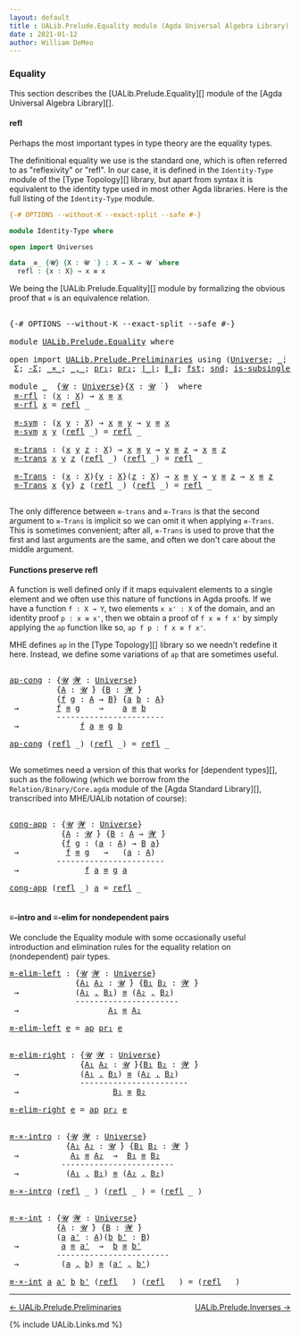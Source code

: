 ```yaml
---
layout: default
title : UALib.Prelude.Equality module (Agda Universal Algebra Library)
date : 2021-01-12
author: William DeMeo
---
```


### <a id="equality">Equality</a>

This section describes the [UALib.Prelude.Equality][] module of the [Agda Universal Algebra Library][].



#### <a id="refl">refl</a>

Perhaps the most important types in type theory are the equality types.

The definitional equality we use is the standard one, which is often referred to as "reflexivity" or "refl". In our case, it is defined in the `Identity-Type` module of the [Type Topology][] library, but apart from syntax it is equivalent to the identity type used in most other Agda libraries.  Here is the full listing of the `Identity-Type` module.

```agda
{-# OPTIONS --without-K --exact-split --safe #-}

module Identity-Type where

open import Universes

data _≡_ {𝓤} {X : 𝓤 ̇ } : X → X → 𝓤 ̇ where
  refl : {x : X} → x ≡ x
```

We being the [UALib.Prelude.Equality][] module by formalizing the obvious proof that `≡` is an equivalence relation.

<pre class="Agda">

<a id="1048" class="Symbol">{-#</a> <a id="1052" class="Keyword">OPTIONS</a> <a id="1060" class="Pragma">--without-K</a> <a id="1072" class="Pragma">--exact-split</a> <a id="1086" class="Pragma">--safe</a> <a id="1093" class="Symbol">#-}</a>

<a id="1098" class="Keyword">module</a> <a id="1105" href="UALib.Prelude.Equality.html" class="Module">UALib.Prelude.Equality</a> <a id="1128" class="Keyword">where</a>

<a id="1135" class="Keyword">open</a> <a id="1140" class="Keyword">import</a> <a id="1147" href="UALib.Prelude.Preliminaries.html" class="Module">UALib.Prelude.Preliminaries</a> <a id="1175" class="Keyword">using</a> <a id="1181" class="Symbol">(</a><a id="1182" href="universes.html#551" class="Postulate">Universe</a><a id="1190" class="Symbol">;</a> <a id="1192" href="universes.html#758" class="Function Operator">_̇</a><a id="1194" class="Symbol">;</a> <a id="1196" href="Agda.Primitive.html#636" class="Primitive Operator">_⊔_</a><a id="1199" class="Symbol">;</a> <a id="1201" href="universes.html#527" class="Primitive">_⁺</a><a id="1203" class="Symbol">;</a> <a id="1205" href="MGS-MLTT.html#4207" class="Datatype Operator">_≡_</a><a id="1208" class="Symbol">;</a> <a id="1210" href="UALib.Prelude.Preliminaries.html#5592" class="InductiveConstructor">refl</a><a id="1214" class="Symbol">;</a>
 <a id="1217" href="Sigma-Type.html#120" class="Record">Σ</a><a id="1218" class="Symbol">;</a> <a id="1220" href="MGS-MLTT.html#3074" class="Function">-Σ</a><a id="1222" class="Symbol">;</a> <a id="1224" href="MGS-MLTT.html#3515" class="Function Operator">_×_</a><a id="1227" class="Symbol">;</a> <a id="1229" href="MGS-MLTT.html#2929" class="InductiveConstructor Operator">_,_</a><a id="1232" class="Symbol">;</a> <a id="1234" href="MGS-MLTT.html#2942" class="Function">pr₁</a><a id="1237" class="Symbol">;</a> <a id="1239" href="MGS-MLTT.html#3001" class="Function">pr₂</a><a id="1242" class="Symbol">;</a> <a id="1244" href="UALib.Prelude.Preliminaries.html#11659" class="Function Operator">∣_∣</a><a id="1247" class="Symbol">;</a> <a id="1249" href="UALib.Prelude.Preliminaries.html#11740" class="Function Operator">∥_∥</a><a id="1252" class="Symbol">;</a> <a id="1254" href="UALib.Prelude.Preliminaries.html#11663" class="Function">fst</a><a id="1257" class="Symbol">;</a> <a id="1259" href="UALib.Prelude.Preliminaries.html#11744" class="Function">snd</a><a id="1262" class="Symbol">;</a> <a id="1264" href="MGS-Basic-UF.html#743" class="Function">is-subsingleton</a><a id="1279" class="Symbol">;</a> <a id="1281" href="MGS-Basic-UF.html#1827" class="Function">is-prop</a><a id="1288" class="Symbol">;</a> <a id="1290" href="MGS-MLTT.html#408" class="Function">𝟙</a><a id="1291" class="Symbol">;</a> <a id="1293" href="MGS-MLTT.html#6613" class="Function">ap</a><a id="1295" class="Symbol">)</a> <a id="1297" class="Keyword">public</a>

<a id="1305" class="Keyword">module</a> <a id="1312" href="UALib.Prelude.Equality.html#1312" class="Module">_</a>  <a id="1315" class="Symbol">{</a><a id="1316" href="UALib.Prelude.Equality.html#1316" class="Bound">𝓤</a> <a id="1318" class="Symbol">:</a> <a id="1320" href="universes.html#551" class="Postulate">Universe</a><a id="1328" class="Symbol">}{</a><a id="1330" href="UALib.Prelude.Equality.html#1330" class="Bound">X</a> <a id="1332" class="Symbol">:</a> <a id="1334" href="UALib.Prelude.Equality.html#1316" class="Bound">𝓤</a> <a id="1336" href="universes.html#758" class="Function Operator">̇</a> <a id="1338" class="Symbol">}</a>  <a id="1341" class="Keyword">where</a>
 <a id="1348" href="UALib.Prelude.Equality.html#1348" class="Function">≡-rfl</a> <a id="1354" class="Symbol">:</a> <a id="1356" class="Symbol">(</a><a id="1357" href="UALib.Prelude.Equality.html#1357" class="Bound">x</a> <a id="1359" class="Symbol">:</a> <a id="1361" href="UALib.Prelude.Equality.html#1330" class="Bound">X</a><a id="1362" class="Symbol">)</a> <a id="1364" class="Symbol">→</a> <a id="1366" href="UALib.Prelude.Equality.html#1357" class="Bound">x</a> <a id="1368" href="MGS-MLTT.html#4207" class="Datatype Operator">≡</a> <a id="1370" href="UALib.Prelude.Equality.html#1357" class="Bound">x</a>
 <a id="1373" href="UALib.Prelude.Equality.html#1348" class="Function">≡-rfl</a> <a id="1379" href="UALib.Prelude.Equality.html#1379" class="Bound">x</a> <a id="1381" class="Symbol">=</a> <a id="1383" href="UALib.Prelude.Preliminaries.html#5592" class="InductiveConstructor">refl</a> <a id="1388" class="Symbol">_</a>

 <a id="1392" href="UALib.Prelude.Equality.html#1392" class="Function">≡-sym</a> <a id="1398" class="Symbol">:</a> <a id="1400" class="Symbol">(</a><a id="1401" href="UALib.Prelude.Equality.html#1401" class="Bound">x</a> <a id="1403" href="UALib.Prelude.Equality.html#1403" class="Bound">y</a> <a id="1405" class="Symbol">:</a> <a id="1407" href="UALib.Prelude.Equality.html#1330" class="Bound">X</a><a id="1408" class="Symbol">)</a> <a id="1410" class="Symbol">→</a> <a id="1412" href="UALib.Prelude.Equality.html#1401" class="Bound">x</a> <a id="1414" href="MGS-MLTT.html#4207" class="Datatype Operator">≡</a> <a id="1416" href="UALib.Prelude.Equality.html#1403" class="Bound">y</a> <a id="1418" class="Symbol">→</a> <a id="1420" href="UALib.Prelude.Equality.html#1403" class="Bound">y</a> <a id="1422" href="MGS-MLTT.html#4207" class="Datatype Operator">≡</a> <a id="1424" href="UALib.Prelude.Equality.html#1401" class="Bound">x</a>
 <a id="1427" href="UALib.Prelude.Equality.html#1392" class="Function">≡-sym</a> <a id="1433" href="UALib.Prelude.Equality.html#1433" class="Bound">x</a> <a id="1435" href="UALib.Prelude.Equality.html#1435" class="Bound">y</a> <a id="1437" class="Symbol">(</a><a id="1438" href="UALib.Prelude.Preliminaries.html#5592" class="InductiveConstructor">refl</a> <a id="1443" class="Symbol">_)</a> <a id="1446" class="Symbol">=</a> <a id="1448" href="UALib.Prelude.Preliminaries.html#5592" class="InductiveConstructor">refl</a> <a id="1453" class="Symbol">_</a>

 <a id="1457" href="UALib.Prelude.Equality.html#1457" class="Function">≡-trans</a> <a id="1465" class="Symbol">:</a> <a id="1467" class="Symbol">(</a><a id="1468" href="UALib.Prelude.Equality.html#1468" class="Bound">x</a> <a id="1470" href="UALib.Prelude.Equality.html#1470" class="Bound">y</a> <a id="1472" href="UALib.Prelude.Equality.html#1472" class="Bound">z</a> <a id="1474" class="Symbol">:</a> <a id="1476" href="UALib.Prelude.Equality.html#1330" class="Bound">X</a><a id="1477" class="Symbol">)</a> <a id="1479" class="Symbol">→</a> <a id="1481" href="UALib.Prelude.Equality.html#1468" class="Bound">x</a> <a id="1483" href="MGS-MLTT.html#4207" class="Datatype Operator">≡</a> <a id="1485" href="UALib.Prelude.Equality.html#1470" class="Bound">y</a> <a id="1487" class="Symbol">→</a> <a id="1489" href="UALib.Prelude.Equality.html#1470" class="Bound">y</a> <a id="1491" href="MGS-MLTT.html#4207" class="Datatype Operator">≡</a> <a id="1493" href="UALib.Prelude.Equality.html#1472" class="Bound">z</a> <a id="1495" class="Symbol">→</a> <a id="1497" href="UALib.Prelude.Equality.html#1468" class="Bound">x</a> <a id="1499" href="MGS-MLTT.html#4207" class="Datatype Operator">≡</a> <a id="1501" href="UALib.Prelude.Equality.html#1472" class="Bound">z</a>
 <a id="1504" href="UALib.Prelude.Equality.html#1457" class="Function">≡-trans</a> <a id="1512" href="UALib.Prelude.Equality.html#1512" class="Bound">x</a> <a id="1514" href="UALib.Prelude.Equality.html#1514" class="Bound">y</a> <a id="1516" href="UALib.Prelude.Equality.html#1516" class="Bound">z</a> <a id="1518" class="Symbol">(</a><a id="1519" href="UALib.Prelude.Preliminaries.html#5592" class="InductiveConstructor">refl</a> <a id="1524" class="Symbol">_)</a> <a id="1527" class="Symbol">(</a><a id="1528" href="UALib.Prelude.Preliminaries.html#5592" class="InductiveConstructor">refl</a> <a id="1533" class="Symbol">_)</a> <a id="1536" class="Symbol">=</a> <a id="1538" href="UALib.Prelude.Preliminaries.html#5592" class="InductiveConstructor">refl</a> <a id="1543" class="Symbol">_</a>

 <a id="1547" href="UALib.Prelude.Equality.html#1547" class="Function">≡-Trans</a> <a id="1555" class="Symbol">:</a> <a id="1557" class="Symbol">(</a><a id="1558" href="UALib.Prelude.Equality.html#1558" class="Bound">x</a> <a id="1560" class="Symbol">:</a> <a id="1562" href="UALib.Prelude.Equality.html#1330" class="Bound">X</a><a id="1563" class="Symbol">){</a><a id="1565" href="UALib.Prelude.Equality.html#1565" class="Bound">y</a> <a id="1567" class="Symbol">:</a> <a id="1569" href="UALib.Prelude.Equality.html#1330" class="Bound">X</a><a id="1570" class="Symbol">}(</a><a id="1572" href="UALib.Prelude.Equality.html#1572" class="Bound">z</a> <a id="1574" class="Symbol">:</a> <a id="1576" href="UALib.Prelude.Equality.html#1330" class="Bound">X</a><a id="1577" class="Symbol">)</a> <a id="1579" class="Symbol">→</a> <a id="1581" href="UALib.Prelude.Equality.html#1558" class="Bound">x</a> <a id="1583" href="MGS-MLTT.html#4207" class="Datatype Operator">≡</a> <a id="1585" href="UALib.Prelude.Equality.html#1565" class="Bound">y</a> <a id="1587" class="Symbol">→</a> <a id="1589" href="UALib.Prelude.Equality.html#1565" class="Bound">y</a> <a id="1591" href="MGS-MLTT.html#4207" class="Datatype Operator">≡</a> <a id="1593" href="UALib.Prelude.Equality.html#1572" class="Bound">z</a> <a id="1595" class="Symbol">→</a> <a id="1597" href="UALib.Prelude.Equality.html#1558" class="Bound">x</a> <a id="1599" href="MGS-MLTT.html#4207" class="Datatype Operator">≡</a> <a id="1601" href="UALib.Prelude.Equality.html#1572" class="Bound">z</a>
 <a id="1604" href="UALib.Prelude.Equality.html#1547" class="Function">≡-Trans</a> <a id="1612" href="UALib.Prelude.Equality.html#1612" class="Bound">x</a> <a id="1614" class="Symbol">{</a><a id="1615" href="UALib.Prelude.Equality.html#1615" class="Bound">y</a><a id="1616" class="Symbol">}</a> <a id="1618" href="UALib.Prelude.Equality.html#1618" class="Bound">z</a> <a id="1620" class="Symbol">(</a><a id="1621" href="UALib.Prelude.Preliminaries.html#5592" class="InductiveConstructor">refl</a> <a id="1626" class="Symbol">_)</a> <a id="1629" class="Symbol">(</a><a id="1630" href="UALib.Prelude.Preliminaries.html#5592" class="InductiveConstructor">refl</a> <a id="1635" class="Symbol">_)</a> <a id="1638" class="Symbol">=</a> <a id="1640" href="UALib.Prelude.Preliminaries.html#5592" class="InductiveConstructor">refl</a> <a id="1645" class="Symbol">_</a>

</pre>

The only difference between `≡-trans` and `≡-Trans` is that the second argument to `≡-Trans` is implicit so we can omit it when applying `≡-Trans`.  This is sometimes convenient; after all, `≡-Trans` is used to prove that the first and last arguments are the same, and often we don't care about the middle argument.




#### <a id="functions-preserve-refl">Functions preserve refl</a>

A function is well defined only if it maps equivalent elements to a single element and we often use this nature of functions in Agda proofs.  If we have a function `f : X → Y`, two elements `x x' : X` of the domain, and an identity proof `p : x ≡ x'`, then we obtain a proof of `f x ≡ f x'` by simply applying the `ap` function like so, `ap f p : f x ≡ f x'`.

MHE defines `ap` in the [Type Topology][] library so we needn't redefine it here. Instead, we define some variations of `ap` that are sometimes useful.

<pre class="Agda">

<a id="ap-cong"></a><a id="2574" href="UALib.Prelude.Equality.html#2574" class="Function">ap-cong</a> <a id="2582" class="Symbol">:</a> <a id="2584" class="Symbol">{</a><a id="2585" href="UALib.Prelude.Equality.html#2585" class="Bound">𝓤</a> <a id="2587" href="UALib.Prelude.Equality.html#2587" class="Bound">𝓦</a> <a id="2589" class="Symbol">:</a> <a id="2591" href="universes.html#551" class="Postulate">Universe</a><a id="2599" class="Symbol">}</a>
          <a id="2611" class="Symbol">{</a><a id="2612" href="UALib.Prelude.Equality.html#2612" class="Bound">A</a> <a id="2614" class="Symbol">:</a> <a id="2616" href="UALib.Prelude.Equality.html#2585" class="Bound">𝓤</a> <a id="2618" href="universes.html#758" class="Function Operator">̇</a><a id="2619" class="Symbol">}</a> <a id="2621" class="Symbol">{</a><a id="2622" href="UALib.Prelude.Equality.html#2622" class="Bound">B</a> <a id="2624" class="Symbol">:</a> <a id="2626" href="UALib.Prelude.Equality.html#2587" class="Bound">𝓦</a> <a id="2628" href="universes.html#758" class="Function Operator">̇</a><a id="2629" class="Symbol">}</a>
          <a id="2641" class="Symbol">{</a><a id="2642" href="UALib.Prelude.Equality.html#2642" class="Bound">f</a> <a id="2644" href="UALib.Prelude.Equality.html#2644" class="Bound">g</a> <a id="2646" class="Symbol">:</a> <a id="2648" href="UALib.Prelude.Equality.html#2612" class="Bound">A</a> <a id="2650" class="Symbol">→</a> <a id="2652" href="UALib.Prelude.Equality.html#2622" class="Bound">B</a><a id="2653" class="Symbol">}</a> <a id="2655" class="Symbol">{</a><a id="2656" href="UALib.Prelude.Equality.html#2656" class="Bound">a</a> <a id="2658" href="UALib.Prelude.Equality.html#2658" class="Bound">b</a> <a id="2660" class="Symbol">:</a> <a id="2662" href="UALib.Prelude.Equality.html#2612" class="Bound">A</a><a id="2663" class="Symbol">}</a>
 <a id="2666" class="Symbol">→</a>        <a id="2675" href="UALib.Prelude.Equality.html#2642" class="Bound">f</a> <a id="2677" href="MGS-MLTT.html#4207" class="Datatype Operator">≡</a> <a id="2679" href="UALib.Prelude.Equality.html#2644" class="Bound">g</a>    <a id="2684" class="Symbol">→</a>    <a id="2689" href="UALib.Prelude.Equality.html#2656" class="Bound">a</a> <a id="2691" href="MGS-MLTT.html#4207" class="Datatype Operator">≡</a> <a id="2693" href="UALib.Prelude.Equality.html#2658" class="Bound">b</a>
          <a id="2705" class="Comment">-----------------------</a>
 <a id="2730" class="Symbol">→</a>             <a id="2744" href="UALib.Prelude.Equality.html#2642" class="Bound">f</a> <a id="2746" href="UALib.Prelude.Equality.html#2656" class="Bound">a</a> <a id="2748" href="MGS-MLTT.html#4207" class="Datatype Operator">≡</a> <a id="2750" href="UALib.Prelude.Equality.html#2644" class="Bound">g</a> <a id="2752" href="UALib.Prelude.Equality.html#2658" class="Bound">b</a>

<a id="2755" href="UALib.Prelude.Equality.html#2574" class="Function">ap-cong</a> <a id="2763" class="Symbol">(</a><a id="2764" href="UALib.Prelude.Preliminaries.html#5592" class="InductiveConstructor">refl</a> <a id="2769" class="Symbol">_)</a> <a id="2772" class="Symbol">(</a><a id="2773" href="UALib.Prelude.Preliminaries.html#5592" class="InductiveConstructor">refl</a> <a id="2778" class="Symbol">_)</a> <a id="2781" class="Symbol">=</a> <a id="2783" href="UALib.Prelude.Preliminaries.html#5592" class="InductiveConstructor">refl</a> <a id="2788" class="Symbol">_</a>

</pre>

We sometimes need a version of this that works for [dependent types][], such as the following (which we borrow from the `Relation/Binary/Core.agda` module of the [Agda Standard Library][], transcribed into MHE/UALib notation of course):

<pre class="Agda">

<a id="cong-app"></a><a id="3055" href="UALib.Prelude.Equality.html#3055" class="Function">cong-app</a> <a id="3064" class="Symbol">:</a> <a id="3066" class="Symbol">{</a><a id="3067" href="UALib.Prelude.Equality.html#3067" class="Bound">𝓤</a> <a id="3069" href="UALib.Prelude.Equality.html#3069" class="Bound">𝓦</a> <a id="3071" class="Symbol">:</a> <a id="3073" href="universes.html#551" class="Postulate">Universe</a><a id="3081" class="Symbol">}</a>
           <a id="3094" class="Symbol">{</a><a id="3095" href="UALib.Prelude.Equality.html#3095" class="Bound">A</a> <a id="3097" class="Symbol">:</a> <a id="3099" href="UALib.Prelude.Equality.html#3067" class="Bound">𝓤</a> <a id="3101" href="universes.html#758" class="Function Operator">̇</a><a id="3102" class="Symbol">}</a> <a id="3104" class="Symbol">{</a><a id="3105" href="UALib.Prelude.Equality.html#3105" class="Bound">B</a> <a id="3107" class="Symbol">:</a> <a id="3109" href="UALib.Prelude.Equality.html#3095" class="Bound">A</a> <a id="3111" class="Symbol">→</a> <a id="3113" href="UALib.Prelude.Equality.html#3069" class="Bound">𝓦</a> <a id="3115" href="universes.html#758" class="Function Operator">̇</a><a id="3116" class="Symbol">}</a>
           <a id="3129" class="Symbol">{</a><a id="3130" href="UALib.Prelude.Equality.html#3130" class="Bound">f</a> <a id="3132" href="UALib.Prelude.Equality.html#3132" class="Bound">g</a> <a id="3134" class="Symbol">:</a> <a id="3136" class="Symbol">(</a><a id="3137" href="UALib.Prelude.Equality.html#3137" class="Bound">a</a> <a id="3139" class="Symbol">:</a> <a id="3141" href="UALib.Prelude.Equality.html#3095" class="Bound">A</a><a id="3142" class="Symbol">)</a> <a id="3144" class="Symbol">→</a> <a id="3146" href="UALib.Prelude.Equality.html#3105" class="Bound">B</a> <a id="3148" href="UALib.Prelude.Equality.html#3137" class="Bound">a</a><a id="3149" class="Symbol">}</a>
 <a id="3152" class="Symbol">→</a>          <a id="3163" href="UALib.Prelude.Equality.html#3130" class="Bound">f</a> <a id="3165" href="MGS-MLTT.html#4207" class="Datatype Operator">≡</a> <a id="3167" href="UALib.Prelude.Equality.html#3132" class="Bound">g</a>   <a id="3171" class="Symbol">→</a>   <a id="3175" class="Symbol">(</a><a id="3176" href="UALib.Prelude.Equality.html#3176" class="Bound">a</a> <a id="3178" class="Symbol">:</a> <a id="3180" href="UALib.Prelude.Equality.html#3095" class="Bound">A</a><a id="3181" class="Symbol">)</a>
          <a id="3193" class="Comment">-----------------------</a>
 <a id="3218" class="Symbol">→</a>              <a id="3233" href="UALib.Prelude.Equality.html#3130" class="Bound">f</a> <a id="3235" href="UALib.Prelude.Equality.html#3176" class="Bound">a</a> <a id="3237" href="MGS-MLTT.html#4207" class="Datatype Operator">≡</a> <a id="3239" href="UALib.Prelude.Equality.html#3132" class="Bound">g</a> <a id="3241" href="UALib.Prelude.Equality.html#3176" class="Bound">a</a>

<a id="3244" href="UALib.Prelude.Equality.html#3055" class="Function">cong-app</a> <a id="3253" class="Symbol">(</a><a id="3254" href="UALib.Prelude.Preliminaries.html#5592" class="InductiveConstructor">refl</a> <a id="3259" class="Symbol">_)</a> <a id="3262" href="UALib.Prelude.Equality.html#3262" class="Bound">a</a> <a id="3264" class="Symbol">=</a> <a id="3266" href="UALib.Prelude.Preliminaries.html#5592" class="InductiveConstructor">refl</a> <a id="3271" class="Symbol">_</a>

</pre>




#### <a id="≡-intro-and-≡-elim-for-nondependent-pairs">≡-intro and ≡-elim for nondependent pairs</a>

We conclude the Equality module with some occasionally useful introduction and elimination rules for the equality relation on (nondependent) pair types.

<pre class="Agda">
<a id="≡-elim-left"></a><a id="3558" href="UALib.Prelude.Equality.html#3558" class="Function">≡-elim-left</a> <a id="3570" class="Symbol">:</a> <a id="3572" class="Symbol">{</a><a id="3573" href="UALib.Prelude.Equality.html#3573" class="Bound">𝓤</a> <a id="3575" href="UALib.Prelude.Equality.html#3575" class="Bound">𝓦</a> <a id="3577" class="Symbol">:</a> <a id="3579" href="universes.html#551" class="Postulate">Universe</a><a id="3587" class="Symbol">}</a>
              <a id="3603" class="Symbol">{</a><a id="3604" href="UALib.Prelude.Equality.html#3604" class="Bound">A₁</a> <a id="3607" href="UALib.Prelude.Equality.html#3607" class="Bound">A₂</a> <a id="3610" class="Symbol">:</a> <a id="3612" href="UALib.Prelude.Equality.html#3573" class="Bound">𝓤</a> <a id="3614" href="universes.html#758" class="Function Operator">̇</a><a id="3615" class="Symbol">}</a> <a id="3617" class="Symbol">{</a><a id="3618" href="UALib.Prelude.Equality.html#3618" class="Bound">B₁</a> <a id="3621" href="UALib.Prelude.Equality.html#3621" class="Bound">B₂</a> <a id="3624" class="Symbol">:</a> <a id="3626" href="UALib.Prelude.Equality.html#3575" class="Bound">𝓦</a> <a id="3628" href="universes.html#758" class="Function Operator">̇</a><a id="3629" class="Symbol">}</a>
 <a id="3632" class="Symbol">→</a>            <a id="3645" class="Symbol">(</a><a id="3646" href="UALib.Prelude.Equality.html#3604" class="Bound">A₁</a> <a id="3649" href="MGS-MLTT.html#2929" class="InductiveConstructor Operator">,</a> <a id="3651" href="UALib.Prelude.Equality.html#3618" class="Bound">B₁</a><a id="3653" class="Symbol">)</a> <a id="3655" href="MGS-MLTT.html#4207" class="Datatype Operator">≡</a> <a id="3657" class="Symbol">(</a><a id="3658" href="UALib.Prelude.Equality.html#3607" class="Bound">A₂</a> <a id="3661" href="MGS-MLTT.html#2929" class="InductiveConstructor Operator">,</a> <a id="3663" href="UALib.Prelude.Equality.html#3621" class="Bound">B₂</a><a id="3665" class="Symbol">)</a>
              <a id="3681" class="Comment">----------------------</a>
 <a id="3705" class="Symbol">→</a>                   <a id="3725" href="UALib.Prelude.Equality.html#3604" class="Bound">A₁</a> <a id="3728" href="MGS-MLTT.html#4207" class="Datatype Operator">≡</a> <a id="3730" href="UALib.Prelude.Equality.html#3607" class="Bound">A₂</a>

<a id="3734" href="UALib.Prelude.Equality.html#3558" class="Function">≡-elim-left</a> <a id="3746" href="UALib.Prelude.Equality.html#3746" class="Bound">e</a> <a id="3748" class="Symbol">=</a> <a id="3750" href="MGS-MLTT.html#6613" class="Function">ap</a> <a id="3753" href="MGS-MLTT.html#2942" class="Function">pr₁</a> <a id="3757" href="UALib.Prelude.Equality.html#3746" class="Bound">e</a>


<a id="≡-elim-right"></a><a id="3761" href="UALib.Prelude.Equality.html#3761" class="Function">≡-elim-right</a> <a id="3774" class="Symbol">:</a> <a id="3776" class="Symbol">{</a><a id="3777" href="UALib.Prelude.Equality.html#3777" class="Bound">𝓤</a> <a id="3779" href="UALib.Prelude.Equality.html#3779" class="Bound">𝓦</a> <a id="3781" class="Symbol">:</a> <a id="3783" href="universes.html#551" class="Postulate">Universe</a><a id="3791" class="Symbol">}</a>
               <a id="3808" class="Symbol">{</a><a id="3809" href="UALib.Prelude.Equality.html#3809" class="Bound">A₁</a> <a id="3812" href="UALib.Prelude.Equality.html#3812" class="Bound">A₂</a> <a id="3815" class="Symbol">:</a> <a id="3817" href="UALib.Prelude.Equality.html#3777" class="Bound">𝓤</a> <a id="3819" href="universes.html#758" class="Function Operator">̇</a><a id="3820" class="Symbol">}{</a><a id="3822" href="UALib.Prelude.Equality.html#3822" class="Bound">B₁</a> <a id="3825" href="UALib.Prelude.Equality.html#3825" class="Bound">B₂</a> <a id="3828" class="Symbol">:</a> <a id="3830" href="UALib.Prelude.Equality.html#3779" class="Bound">𝓦</a> <a id="3832" href="universes.html#758" class="Function Operator">̇</a><a id="3833" class="Symbol">}</a>
 <a id="3836" class="Symbol">→</a>             <a id="3850" class="Symbol">(</a><a id="3851" href="UALib.Prelude.Equality.html#3809" class="Bound">A₁</a> <a id="3854" href="MGS-MLTT.html#2929" class="InductiveConstructor Operator">,</a> <a id="3856" href="UALib.Prelude.Equality.html#3822" class="Bound">B₁</a><a id="3858" class="Symbol">)</a> <a id="3860" href="MGS-MLTT.html#4207" class="Datatype Operator">≡</a> <a id="3862" class="Symbol">(</a><a id="3863" href="UALib.Prelude.Equality.html#3812" class="Bound">A₂</a> <a id="3866" href="MGS-MLTT.html#2929" class="InductiveConstructor Operator">,</a> <a id="3868" href="UALib.Prelude.Equality.html#3825" class="Bound">B₂</a><a id="3870" class="Symbol">)</a>
               <a id="3887" class="Comment">-----------------------</a>
 <a id="3912" class="Symbol">→</a>                    <a id="3933" href="UALib.Prelude.Equality.html#3822" class="Bound">B₁</a> <a id="3936" href="MGS-MLTT.html#4207" class="Datatype Operator">≡</a> <a id="3938" href="UALib.Prelude.Equality.html#3825" class="Bound">B₂</a>

<a id="3942" href="UALib.Prelude.Equality.html#3761" class="Function">≡-elim-right</a> <a id="3955" href="UALib.Prelude.Equality.html#3955" class="Bound">e</a> <a id="3957" class="Symbol">=</a> <a id="3959" href="MGS-MLTT.html#6613" class="Function">ap</a> <a id="3962" href="MGS-MLTT.html#3001" class="Function">pr₂</a> <a id="3966" href="UALib.Prelude.Equality.html#3955" class="Bound">e</a>


<a id="≡-×-intro"></a><a id="3970" href="UALib.Prelude.Equality.html#3970" class="Function">≡-×-intro</a> <a id="3980" class="Symbol">:</a> <a id="3982" class="Symbol">{</a><a id="3983" href="UALib.Prelude.Equality.html#3983" class="Bound">𝓤</a> <a id="3985" href="UALib.Prelude.Equality.html#3985" class="Bound">𝓦</a> <a id="3987" class="Symbol">:</a> <a id="3989" href="universes.html#551" class="Postulate">Universe</a><a id="3997" class="Symbol">}</a>
            <a id="4011" class="Symbol">{</a><a id="4012" href="UALib.Prelude.Equality.html#4012" class="Bound">A₁</a> <a id="4015" href="UALib.Prelude.Equality.html#4015" class="Bound">A₂</a> <a id="4018" class="Symbol">:</a> <a id="4020" href="UALib.Prelude.Equality.html#3983" class="Bound">𝓤</a> <a id="4022" href="universes.html#758" class="Function Operator">̇</a><a id="4023" class="Symbol">}</a> <a id="4025" class="Symbol">{</a><a id="4026" href="UALib.Prelude.Equality.html#4026" class="Bound">B₁</a> <a id="4029" href="UALib.Prelude.Equality.html#4029" class="Bound">B₂</a> <a id="4032" class="Symbol">:</a> <a id="4034" href="UALib.Prelude.Equality.html#3985" class="Bound">𝓦</a> <a id="4036" href="universes.html#758" class="Function Operator">̇</a><a id="4037" class="Symbol">}</a>
 <a id="4040" class="Symbol">→</a>           <a id="4052" href="UALib.Prelude.Equality.html#4012" class="Bound">A₁</a> <a id="4055" href="MGS-MLTT.html#4207" class="Datatype Operator">≡</a> <a id="4057" href="UALib.Prelude.Equality.html#4015" class="Bound">A₂</a>  <a id="4061" class="Symbol">→</a>  <a id="4064" href="UALib.Prelude.Equality.html#4026" class="Bound">B₁</a> <a id="4067" href="MGS-MLTT.html#4207" class="Datatype Operator">≡</a> <a id="4069" href="UALib.Prelude.Equality.html#4029" class="Bound">B₂</a>
           <a id="4083" class="Comment">------------------------</a>
 <a id="4109" class="Symbol">→</a>          <a id="4120" class="Symbol">(</a><a id="4121" href="UALib.Prelude.Equality.html#4012" class="Bound">A₁</a> <a id="4124" href="MGS-MLTT.html#2929" class="InductiveConstructor Operator">,</a> <a id="4126" href="UALib.Prelude.Equality.html#4026" class="Bound">B₁</a><a id="4128" class="Symbol">)</a> <a id="4130" href="MGS-MLTT.html#4207" class="Datatype Operator">≡</a> <a id="4132" class="Symbol">(</a><a id="4133" href="UALib.Prelude.Equality.html#4015" class="Bound">A₂</a> <a id="4136" href="MGS-MLTT.html#2929" class="InductiveConstructor Operator">,</a> <a id="4138" href="UALib.Prelude.Equality.html#4029" class="Bound">B₂</a><a id="4140" class="Symbol">)</a>

<a id="4143" href="UALib.Prelude.Equality.html#3970" class="Function">≡-×-intro</a> <a id="4153" class="Symbol">(</a><a id="4154" href="UALib.Prelude.Preliminaries.html#5592" class="InductiveConstructor">refl</a> <a id="4159" class="Symbol">_</a> <a id="4161" class="Symbol">)</a> <a id="4163" class="Symbol">(</a><a id="4164" href="UALib.Prelude.Preliminaries.html#5592" class="InductiveConstructor">refl</a> <a id="4169" class="Symbol">_</a> <a id="4171" class="Symbol">)</a> <a id="4173" class="Symbol">=</a> <a id="4175" class="Symbol">(</a><a id="4176" href="UALib.Prelude.Preliminaries.html#5592" class="InductiveConstructor">refl</a> <a id="4181" class="Symbol">_</a> <a id="4183" class="Symbol">)</a>


<a id="≡-×-int"></a><a id="4187" href="UALib.Prelude.Equality.html#4187" class="Function">≡-×-int</a> <a id="4195" class="Symbol">:</a> <a id="4197" class="Symbol">{</a><a id="4198" href="UALib.Prelude.Equality.html#4198" class="Bound">𝓤</a> <a id="4200" href="UALib.Prelude.Equality.html#4200" class="Bound">𝓦</a> <a id="4202" class="Symbol">:</a> <a id="4204" href="universes.html#551" class="Postulate">Universe</a><a id="4212" class="Symbol">}</a>
          <a id="4224" class="Symbol">{</a><a id="4225" href="UALib.Prelude.Equality.html#4225" class="Bound">A</a> <a id="4227" class="Symbol">:</a> <a id="4229" href="UALib.Prelude.Equality.html#4198" class="Bound">𝓤</a> <a id="4231" href="universes.html#758" class="Function Operator">̇</a><a id="4232" class="Symbol">}</a> <a id="4234" class="Symbol">{</a><a id="4235" href="UALib.Prelude.Equality.html#4235" class="Bound">B</a> <a id="4237" class="Symbol">:</a> <a id="4239" href="UALib.Prelude.Equality.html#4200" class="Bound">𝓦</a> <a id="4241" href="universes.html#758" class="Function Operator">̇</a><a id="4242" class="Symbol">}</a>
          <a id="4254" class="Symbol">(</a><a id="4255" href="UALib.Prelude.Equality.html#4255" class="Bound">a</a> <a id="4257" href="UALib.Prelude.Equality.html#4257" class="Bound">a&#39;</a> <a id="4260" class="Symbol">:</a> <a id="4262" href="UALib.Prelude.Equality.html#4225" class="Bound">A</a><a id="4263" class="Symbol">)(</a><a id="4265" href="UALib.Prelude.Equality.html#4265" class="Bound">b</a> <a id="4267" href="UALib.Prelude.Equality.html#4267" class="Bound">b&#39;</a> <a id="4270" class="Symbol">:</a> <a id="4272" href="UALib.Prelude.Equality.html#4235" class="Bound">B</a><a id="4273" class="Symbol">)</a>
 <a id="4276" class="Symbol">→</a>         <a id="4286" href="UALib.Prelude.Equality.html#4255" class="Bound">a</a> <a id="4288" href="MGS-MLTT.html#4207" class="Datatype Operator">≡</a> <a id="4290" href="UALib.Prelude.Equality.html#4257" class="Bound">a&#39;</a>  <a id="4294" class="Symbol">→</a>  <a id="4297" href="UALib.Prelude.Equality.html#4265" class="Bound">b</a> <a id="4299" href="MGS-MLTT.html#4207" class="Datatype Operator">≡</a> <a id="4301" href="UALib.Prelude.Equality.html#4267" class="Bound">b&#39;</a>
          <a id="4314" class="Comment">------------------------</a>
 <a id="4340" class="Symbol">→</a>         <a id="4350" class="Symbol">(</a><a id="4351" href="UALib.Prelude.Equality.html#4255" class="Bound">a</a> <a id="4353" href="MGS-MLTT.html#2929" class="InductiveConstructor Operator">,</a> <a id="4355" href="UALib.Prelude.Equality.html#4265" class="Bound">b</a><a id="4356" class="Symbol">)</a> <a id="4358" href="MGS-MLTT.html#4207" class="Datatype Operator">≡</a> <a id="4360" class="Symbol">(</a><a id="4361" href="UALib.Prelude.Equality.html#4257" class="Bound">a&#39;</a> <a id="4364" href="MGS-MLTT.html#2929" class="InductiveConstructor Operator">,</a> <a id="4366" href="UALib.Prelude.Equality.html#4267" class="Bound">b&#39;</a><a id="4368" class="Symbol">)</a>

<a id="4371" href="UALib.Prelude.Equality.html#4187" class="Function">≡-×-int</a> <a id="4379" href="UALib.Prelude.Equality.html#4379" class="Bound">a</a> <a id="4381" href="UALib.Prelude.Equality.html#4381" class="Bound">a&#39;</a> <a id="4384" href="UALib.Prelude.Equality.html#4384" class="Bound">b</a> <a id="4386" href="UALib.Prelude.Equality.html#4386" class="Bound">b&#39;</a> <a id="4389" class="Symbol">(</a><a id="4390" href="UALib.Prelude.Preliminaries.html#5592" class="InductiveConstructor">refl</a> <a id="4395" class="Symbol">_</a> <a id="4397" class="Symbol">)</a> <a id="4399" class="Symbol">(</a><a id="4400" href="UALib.Prelude.Preliminaries.html#5592" class="InductiveConstructor">refl</a> <a id="4405" class="Symbol">_</a> <a id="4407" class="Symbol">)</a> <a id="4409" class="Symbol">=</a> <a id="4411" class="Symbol">(</a><a id="4412" href="UALib.Prelude.Preliminaries.html#5592" class="InductiveConstructor">refl</a> <a id="4417" class="Symbol">_</a> <a id="4419" class="Symbol">)</a>
</pre>

-------------------------------------

[← UALib.Prelude.Preliminaries ](UALib.Prelude.Preliminaries.html)
<span style="float:right;">[UALib.Prelude.Inverses →](UALib.Prelude.Inverses.html)</span>

{% include UALib.Links.md %}
